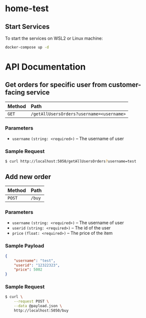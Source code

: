 # home-test

## Start Services

To start the services on WSL2 or Linux machine:

```bash
docker-compose up -d
```

# API Documentation

## Get orders for specific user from customer-facing service


| Method | Path             |
| :----- | :--------------- |
| `GET` | `/getAllUsersOrders?username=<username>` |

### Parameters

- `username` `(string: <required>)` – The username of user

### Sample Request

```bash
$ curl http://localhost:5050/getAllUsersOrders?username=test
```

## Add new order 


| Method | Path             |
| :----- | :--------------- |
| `POST` | `/buy` |

### Parameters

- `username` `(string: <required>)` – The username of user
- `userid` `(string: <required>)` – The id of the user
- `price` `(float: <required>)` – The price of the item 

### Sample Payload

```json
{
    "username": "test",
    "userid": "12322323",
    "price": 5002
}
```

### Sample Request

```bash
$ curl \
    --request POST \
    --data @payload.json \ 
    http://localhost:5050/buy
```